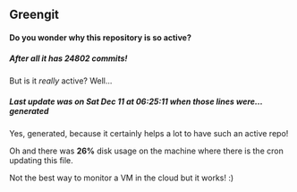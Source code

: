 ## Greengit

#### Do you wonder why this repository is so active?

##### After all it has 24802 commits!

But is it *really* active? Well...

##### Last update was on Sat Dec 11 at 06:25:11 when those lines were... generated

Yes, generated, because it certainly helps a lot to have such an active repo!

Oh and there was **26%** disk usage on the machine
where there is the cron updating this file.

Not the best way to monitor a VM in the cloud but it works! :)

